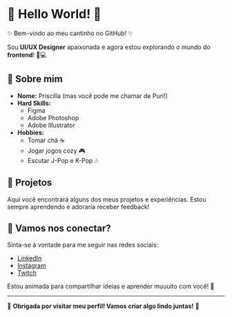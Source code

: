 # 🌸 Hello World! 🌸

✨ Bem-vindo ao meu cantinho no GitHub! ✨

Sou **UI/UX Designer** apaixonada e agora estou explorando o mundo do **frontend**! 🎨💻

## 💖 Sobre mim

- **Nome:** Priscilla (mas você pode me chamar de Puri!)
- **Hard Skills:** 
  - Figma
  - Adobe Photoshop
  - Adobe Illustrator
- **Hobbies:** 
  - Tomar chá ☕
  - Jogar jogos cozy 🎮
  - Escutar J-Pop e K-Pop 🎶

## 🌷 Projetos

Aqui você encontrará alguns dos meus projetos e experiências. Estou sempre aprendendo e adoraria receber feedback!


## 🌼 Vamos nos conectar?

Sinta-se à vontade para me seguir nas redes sociais:

- [LinkedIn](https://www.linkedin.com/in/prsvrgs/)
- [Instagram](https://www.instagram.com/purikoi/)
- [Twitch](https://www.twitch.tv/purikoi)

Estou animada para compartilhar ideias e aprender muuuito com você! 💖

---

🌸 **Obrigada por visitar meu perfil! Vamos criar algo lindo juntas!** 🌸
